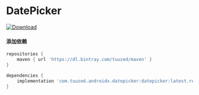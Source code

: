 # DatePicker


[ ![Download](https://api.bintray.com/packages/tuuzed/maven/datepicker/images/download.svg) ](https://bintray.com/tuuzed/maven/datepicker/_latestVersion)


#### 添加依赖

``` groovy
repositories {
    maven { url 'https://dl.bintray.com/tuuzed/maven' }
}

dependencies {
    implementation 'com.tuuzed.androidx.datepicker:datepicker:latest.release'
}
```

